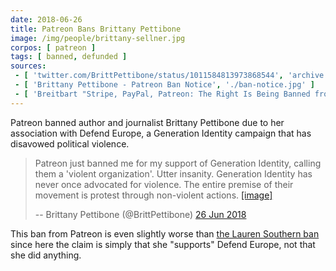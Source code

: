 ```yaml
---
date: 2018-06-26
title: Patreon Bans Brittany Pettibone
image: /img/people/brittany-sellner.jpg
corpos: [ patreon ]
tags: [ banned, defunded ]
sources:
 - [ 'twitter.com/BrittPettibone/status/1011584813973868544', 'archive.is/PhHSW' ]
 - [ 'Brittany Pettibone - Patreon Ban Notice', './ban-notice.jpg' ]
 - [ 'Breitbart "Stripe, PayPal, Patreon: The Right Is Being Banned from Online Fundraising" by Allum Bokhari (24 Jul 2018)', 'www.breitbart.com/tech/2018/07/24/stripe-paypal-patreon-the-right-is-being-banned-from-online-fundraising/' ]
---
```


Patreon banned author and journalist Brittany Pettibone due to her association
with Defend Europe, a Generation Identity campaign that has disavowed political
violence.

> Patreon just banned me for my support of Generation Identity, calling them a
> 'violent organization'. Utter insanity. Generation Identity has never once
> advocated for violence. The entire premise of their movement is protest
> through non-violent actions. [[image]](ban-notice.jpg)
>
> -- Brittany Pettibone (@BrittPettibone) [26 Jun 2018](https://archive.is/PhHSW)

This ban from Patreon is even slightly worse than [the Lauren Southern
ban](/e/patreon-bans-lauren-southern/) since here the claim is simply that she
"supports" Defend Europe, not that she did anything.
